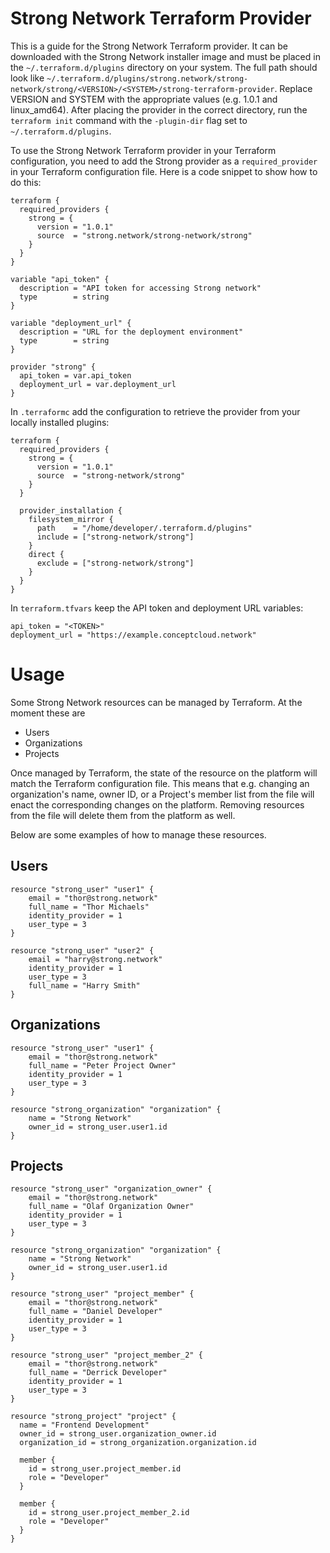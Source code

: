 # Strong Network Terraform Provider

This is a guide for the Strong Network Terraform provider. It can be downloaded with the Strong Network installer image and must be placed in the `~/.terraform.d/plugins` directory on your system. The full path should look like `~/.terraform.d/plugins/strong.network/strong-network/strong/<VERSION>/<SYSTEM>/strong-terraform-provider`. Replace VERSION and SYSTEM with the appropriate values (e.g. 1.0.1 and linux_amd64). After placing the provider in the correct directory, run the `terraform init` command with the `-plugin-dir` flag set to `~/.terraform.d/plugins`.

To use the Strong Network Terraform provider in your Terraform configuration, you need to add the Strong provider as a `required_provider` in your Terraform configuration file. Here is a code snippet to show how to do this:

```hcl
terraform {
  required_providers {
    strong = {
      version = "1.0.1"
      source  = "strong.network/strong-network/strong"
    }
  }
}

variable "api_token" {
  description = "API token for accessing Strong network"
  type        = string
}

variable "deployment_url" {
  description = "URL for the deployment environment"
  type        = string
}

provider "strong" {
  api_token = var.api_token
  deployment_url = var.deployment_url
}
```
In `.terraformc` add the configuration to retrieve the provider from your locally installed plugins:
```hcl
terraform {
  required_providers {
    strong = {
      version = "1.0.1"
      source  = "strong-network/strong"
    }
  }

  provider_installation {
    filesystem_mirror {
      path    = "/home/developer/.terraform.d/plugins"
      include = ["strong-network/strong"]
    }
    direct {
      exclude = ["strong-network/strong"]
    }
  }
}
```
In `terraform.tfvars` keep the API token and deployment URL variables:
```
api_token = "<TOKEN>"
deployment_url = "https://example.conceptcloud.network"
```

# Usage

Some Strong Network resources can be managed by Terraform. At the moment these are
* Users
* Organizations
* Projects

Once managed by Terraform, the state of the resource on the platform will match the Terraform configuration file. This means that e.g. changing an organization's name, owner ID, or a Project's member list from the file will enact the corresponding changes on the platform. Removing resources from the file will delete them from the platform as well.

Below are some examples of how to manage these resources.

## Users
```
resource "strong_user" "user1" {
    email = "thor@strong.network"
    full_name = "Thor Michaels"
    identity_provider = 1
    user_type = 3
}

resource "strong_user" "user2" {
    email = "harry@strong.network"
    identity_provider = 1
    user_type = 3
    full_name = "Harry Smith"
}

```

## Organizations
```
resource "strong_user" "user1" {
    email = "thor@strong.network"
    full_name = "Peter Project Owner"
    identity_provider = 1
    user_type = 3
}

resource "strong_organization" "organization" {
    name = "Strong Network"
    owner_id = strong_user.user1.id
}
```

## Projects
```
resource "strong_user" "organization_owner" {
    email = "thor@strong.network"
    full_name = "Olaf Organization Owner"
    identity_provider = 1
    user_type = 3
}

resource "strong_organization" "organization" {
    name = "Strong Network"
    owner_id = strong_user.user1.id
}

resource "strong_user" "project_member" {
    email = "thor@strong.network"
    full_name = "Daniel Developer"
    identity_provider = 1
    user_type = 3
}

resource "strong_user" "project_member_2" {
    email = "thor@strong.network"
    full_name = "Derrick Developer"
    identity_provider = 1
    user_type = 3
}

resource "strong_project" "project" {
  name = "Frontend Development"
  owner_id = strong_user.organization_owner.id
  organization_id = strong_organization.organization.id

  member {
    id = strong_user.project_member.id
    role = "Developer"
  }

  member {
    id = strong_user.project_member_2.id
    role = "Developer"
  }
}
